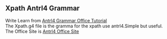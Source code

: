 Xpath Antrl4 Grammar
-------------------

Write Learn from [Antrl4 Grammar Office Tutorial][1]   
The Xpath.g4 file is the gramma for the xpath use antrl4.Simple but useful.   
The Office Site is [Antrl4 Office Site][2] 






[1]: https://github.com/antlr/grammars-v4
[2]: https://theantlrguy.atlassian.net/wiki/display/ANTLR4/ANTLR+4+Documentation
